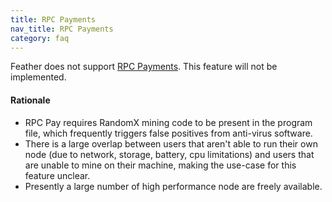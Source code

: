 ```yaml
---
title: RPC Payments
nav_title: RPC Payments
category: faq
---
```


Feather does not support [RPC Payments](https://github.com/monero-project/monero/commit/2899379791b7542e4eb920b5d9d58cf232806937). This feature will not be implemented.

#### Rationale

- RPC Pay requires RandomX mining code to be present in the program file, which frequently triggers false positives from anti-virus software.
- There is a large overlap between users that aren't able to run their own node (due to network, storage, battery, cpu limitations) and users that are unable to mine on their machine, making the use-case for this feature unclear. 
- Presently a large number of high performance node are freely available.
